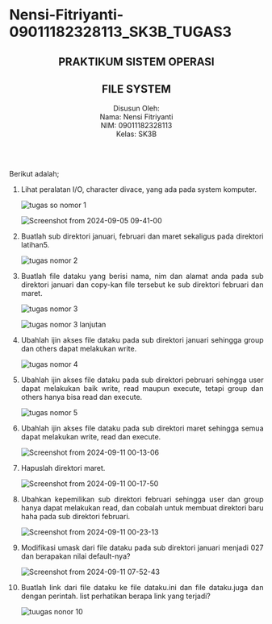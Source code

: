 # Nensi-Fitriyanti-09011182328113_SK3B_TUGAS3
<div align="center">

## PRAKTIKUM SISTEM OPERASI 
## FILE SYSTEM

Disusun Oleh:\
Nama: Nensi Fitriyanti\
NIM: 09011182328113\
Kelas: SK3B

<br>
<br>

</div>

<div align="justify">
  
Berikut adalah;

1. Lihat peralatan I/O, character divace, yang ada pada system komputer.

   ![tugas so nomor 1](https://github.com/user-attachments/assets/3c6ebfb8-2ba5-4b79-8188-c71e45818310)

    ![Screenshot from 2024-09-05 09-41-00](https://github.com/user-attachments/assets/72693bc9-86e9-4d77-9aac-a8925fe7b272)

2. Buatlah sub direktori januari, februari dan maret sekaligus pada direktori latihan5.

   ![tugas nomor 2](https://github.com/user-attachments/assets/057fdd13-160b-4589-b33e-4bc3f7e5e226)

3. Buatlah file dataku yang berisi nama, nim dan alamat anda pada sub direktori januari dan copy-kan file tersebut ke        sub direktori februari dan maret.

   ![tugas nomor 3](https://github.com/user-attachments/assets/838b1f9a-86d9-4c5d-b71e-bd07415655f8)

   ![tugas nomor 3 lanjutan](https://github.com/user-attachments/assets/a41e2389-212a-4b6f-80a2-4fb30b9fc95b)

4. Ubahlah ijin akses file dataku pada sub direktori januari sehingga group dan others dapat melakukan write.

   ![tugas nomor 4](https://github.com/user-attachments/assets/512c65c9-47a0-4382-b26a-5b9ce3d4814c)

5. Ubahlah ijin akses file dataku pada sub direktori pebruari sehingga user dapat melakukan baik write, read maupun         execute, tetapi group dan others hanya bisa read dan execute.

    ![tugas nomor 5](https://github.com/user-attachments/assets/e316762d-6afc-4a26-9616-d965a1d385ec)

6. Ubahlah ijin akses file dataku pada sub direktori maret sehingga semua dapat melakukan write, read dan execute.

   ![Screenshot from 2024-09-11 00-13-06](https://github.com/user-attachments/assets/10a15bb8-2c0a-4c81-b89a-ebe6df7dfbd8)

7. Hapuslah direktori maret.

   ![Screenshot from 2024-09-11 00-17-50](https://github.com/user-attachments/assets/20dccb30-6221-437a-9c65-d147801af6a6)

8. Ubahkan kepemilikan sub direktori februari sehingga user dan group hanya dapat melakukan read, dan cobalah untuk         membuat direktori baru haha pada sub direktori februari.

    ![Screenshot from 2024-09-11 00-23-13](https://github.com/user-attachments/assets/85f67490-4551-478f-b021-2acba9a0e96b)

9. Modifikasi umask dari file dataku pada sub direktori januari menjadi 027 dan berapakan nilai default-nya?

    ![Screenshot from 2024-09-11 07-52-43](https://github.com/user-attachments/assets/3fd1589f-cb46-45c6-9613-e7aa489b79bf)

10. Buatlah link dari file dataku ke file dataku.ini dan file dataku.juga dan dengan perintah. list perhatikan berapa link yang terjadi?

    ![tuugas nonor 10](https://github.com/user-attachments/assets/58d3078c-3538-43be-929e-d2f41cd64a31)

</dir>
